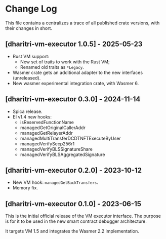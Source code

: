 # Change Log

This file contains a centralizes a trace of all published crate versions, with their changes in short.

## [dharitri-vm-executor 1.0.5] - 2025-05-23
- Rust VM support:
    - New set of traits to work with the Rust VM;
    - Renamed old traits as `*Legacy`.
- Wasmer crate gets an additional adapter to the new interfaces (unreleased).
- New wasmer experimental integration crate, with Wasmer 6.

## [dharitri-vm-executor 0.3.0] - 2024-11-14
- Spica release.
- EI v1.4 new hooks:
    - isReservedFunctionName
    - managedGetOriginalCallerAddr
    - managedGetRelayerAddr
    - managedMultiTransferDCDTNFTExecuteByUser
    - managedVerifySecp256r1
    - managedVerifyBLSSignatureShare
    - managedVerifyBLSAggregatedSignature

## [dharitri-vm-executor 0.2.0] - 2023-10-12
- New VM hook: `managedGetBackTransfers`.
- Memory fix.

## [dharitri-vm-executor 0.1.0] - 2023-06-15
This is the initial official release of the VM executor interface. The purpose is for it to be used in the new smart contract debugger architecture.

It targets VM 1.5 and integrates the Wasmer 2.2 implementation.
